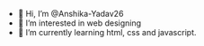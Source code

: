 - 👋 Hi, I’m @Anshika-Yadav26
- 👀 I’m interested in web designing
- 🌱 I’m currently learning html, css and javascript. 

<!---
Anshika-Yadav26/Anshika-Yadav26 is a ✨ special ✨ repository because its `README.md` (this file) appears on your GitHub profile.
You can click the Preview link to take a look at your changes.
--->
